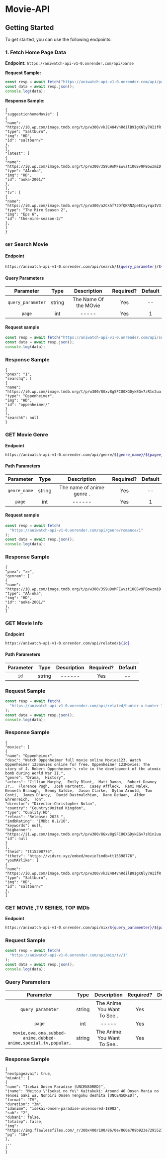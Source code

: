 # Movie-API



## Getting Started

To get started, you can use the following endpoints:

### 1. Fetch Home Page Data

**Endpoint:** `https://aniwatch-api-v1-0.onrender.com/api/parse`

**Request Sample:**
```javascript
const resp = await fetch("https://aniwatch-api-v1-0.onrender.com/api/parse");
const data = await resp.json();
console.log(data);
```

**Response Sample:**
```
{
"suggestionhomeMovie": [
{
"name": "https://i0.wp.com/image.tmdb.org/t/p/w300/vkJE484VnRdilB9IgKNly7HIifR.jpg",
"type": "Saltburn",
"img": "HD",
"id": "saltburn/"
},
],
"latest": [
{
"name": "https://i0.wp.com/image.tmdb.org/t/p/w300/3S9u9oMFEwvzt1OGSv9PBowzmiD.jpg",
"type": "AÅ›oka",
"img": "HD",
"id": "aoka-2001/"
},
],
"tv": [
{
"name": "https://i0.wp.com/image.tmdb.org/t/p/w300/a2Ckhf72DfQKRNZpeECxyrqaIV3.jpg",
"type": "The Mire Season 2",
"img": "Eps 6",
"id": "the-mire-season-2/"
},
]
}
```

### `GET` Search Movie 

#### Endpoint

```sh
https://aniwatch-api-v1-0.onrender.com/api/search/${query_parameter}/${page}
```

#### Query Parameters

| Parameter |  Type  |             Description              | Required? | Default |
| :-------: | :----: | :----------------------------------: | :-------: | :-----: |
|   `query_parameter`    | string | The Name Of the MOvie |    Yes    |   --    |
|   `page`    | int | ----- |    Yes    |   1   |

#### Request sample

```javascript
const resp = await fetch("https://aniwatch-api-v1-0.onrender.com/api/search/your%20name/1");
const data = await resp.json();
console.log(data);
```

### Response Sample

```
{
"pnex": "1",
"searchq": [
{
"name": "https://i0.wp.com/image.tmdb.org/t/p/w300/8Gxv8gSFCU0XGDykEGv7zR1n2ua.jpg",
"type": "Oppenheimer",
"img": "HD",
"id": "oppenheimer/"
}
],
"searchk": null
}
```

### GET Movie Genre 

 **Endpoint**

```sh
https://aniwatch-api-v1-0.onrender.com/api/genre/${genre_name}/${pagee}
```

#### Path Parameters

| Parameter |  Type  |               Description                | Required? | Default |
| :-------: | :----: | :--------------------------------------: | :-------: | :-----: |
|  `genre_name`   | string | The name of anime genre . |    Yes    |   --    |
|  `page`   | int | ------ |    Yes    |   1    |


#### Request sample

```javascript
const resp = await fetch(
  "https://aniwatch-api-v1-0.onrender.com/api/genre/romance/1"
);
const data = await resp.json();
console.log(data);
```

### Response Sample

```
{
"pnex": "»»",
"genram": [
{
"name": "https://i0.wp.com/image.tmdb.org/t/p/w300/3S9u9oMFEwvzt1OGSv9PBowzmiD.jpg",
"type": "AÅ›oka",
"img": "HD",
"id": "aoka-2001/"
},
]
```


### GET Movie Info 

**Endpoint**

```sh
https://aniwatch-api-v1-0.onrender.com/api/related/${id}
```

#### Path Parameters

| Parameter |  Type  |               Description                | Required? | Default |
| :-------: | :----: | :--------------------------------------: | :-------: | :-----: |
|  `id`   | string | ------ |    Yes    |   --    |

### Request Sample

```javascript
const resp = await fetch(
  "https://aniwatch-api-v1-0.onrender.com/api/related/hunter-x-hunter-128"
);
const data = await resp.json();
console.log(data);
```

### Response Sample

```
{
"moviez": [
{
"name": "Oppenheimer",
"desc": "Watch Oppenheimer full movie online Movies123. Watch Oppenheimer 123movies online for free. Oppenheimer 123Movies: The story of J. Robert Oppenheimer's role in the development of the atomic bomb during World War II.",
"genre": "Drama,  History",
"actors": "Cillian Murphy,  Emily Blunt,  Matt Damon,  Robert Downey Jr.,  Florence Pugh,  Josh Hartnett,  Casey Affleck,  Rami Malek,  Kenneth Branagh,  Benny Safdie,  Jason Clarke,  Dylan Arnold,  Tom Conti,  James D'Arcy,  David Dastmalchian,  Dane DeHaan,  Alden Ehrenreich,  Ton",
"director": "Director:Christopher Nolan",
"country": "Country:United Kingdom",
"type": "Quality:HD",
"releas": "Release: 2023 ",
"imdbRating": "IMDb: 8.1/10",
"keywords": null,
"bigbanner": "https://i1.wp.com/image.tmdb.org/t/p/w300/8Gxv8gSFCU0XGDykEGv7zR1n2ua.jpg",
"id": null
}
],
"theid": "tt15398776",
"tthetv": "https://vidsrc.xyz/embed/movie?imdb=tt15398776",
"youMAYlike": [
{
"name": "https://i0.wp.com/image.tmdb.org/t/p/w300/vkJE484VnRdilB9IgKNly7HIifR.jpg",
"type": "Saltburn",
"img": "HD",
"id": "saltburn/"
},
]
```

### GET MOVIE ,TV SERIES, TOP IMDb

**Endpoint**

```sh
https://aniwatch-api-v1-0.onrender.com/api/mix/${query_paramenter}/${page}
```
### Request Sample

```javascript
const resp = await fetch(
  "https://aniwatch-api-v1-0.onrender.com/api/mix/tv/1"
);
const data = await resp.json();
console.log(data);
```

### Query Parameters

| Parameter |  Type  |             Description              | Required? | Default |
| :-------: | :----: | :----------------------------------: | :-------: | :-----: |
|   `query_parameter`    | string | The Anime You Want To See.. |    Yes    |   --    |
|   `page`    | int | ----- |    Yes    |   1   |
|   `movie,ova,ona,subbed-anime,dubbed-anime,special,tv,popular,`    | string | The Anime You Want To See.. |    Yes    |   --    |


### Response Sample

```
{
"nextpageavai": true,
"mixAni": [
{
"name": "Isekai Onsen Paradise [UNCENSORED]",
"jname": "Meitou \"Isekai no Yu\" Kaitakuki: Around 40 Onsen Mania no Tensei Saki wa, Nonbiri Onsen Tengoku deshita [UNCENSORED]",
"format": "TV",
"duration": "3m",
"idanime": "isekai-onsen-paradise-uncensored-18982",
"sub": "2",
"dubani": false,
"totalep": false,
"img": "https://img.flawlessfiles.com/_r/300x400/100/86/0e/860e709b923e7295527377edc45b9060/860e709b923e7295527377edc45b9060.jpg",
"pg": "18+"
},
...
]
}
```


